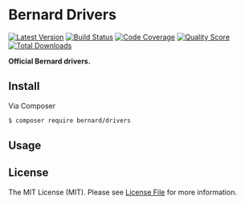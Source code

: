 # Bernard Drivers

[![Latest Version](https://img.shields.io/github/release/bernardphp/drivers.svg?style=flat-square)](https://github.com/bernardphp/drivers/releases)
[![Build Status](https://img.shields.io/travis/bernardphp/drivers.svg?style=flat-square)](https://travis-ci.org/bernardphp/drivers)
[![Code Coverage](https://img.shields.io/scrutinizer/coverage/g/bernardphp/drivers.svg?style=flat-square)](https://scrutinizer-ci.com/g/bernardphp/drivers)
[![Quality Score](https://img.shields.io/scrutinizer/g/bernardphp/drivers.svg?style=flat-square)](https://scrutinizer-ci.com/g/bernardphp/drivers)
[![Total Downloads](https://img.shields.io/packagist/dt/bernard/drivers.svg?style=flat-square)](https://packagist.org/packages/bernard/drivers)

**Official Bernard drivers.**


## Install

Via Composer

``` bash
$ composer require bernard/drivers
```


## Usage


## License

The MIT License (MIT). Please see [License File](LICENSE) for more information.
